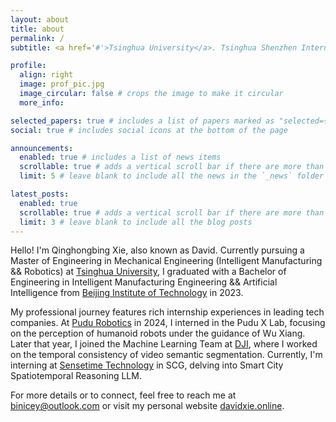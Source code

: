 ```yaml
---
layout: about
title: about
permalink: /
subtitle: <a href='#'>Tsinghua University</a>. Tsinghua Shenzhen International Graduate School.

profile:
  align: right
  image: prof_pic.jpg
  image_circular: false # crops the image to make it circular
  more_info: 

selected_papers: true # includes a list of papers marked as "selected={true}"
social: true # includes social icons at the bottom of the page

announcements:
  enabled: true # includes a list of news items
  scrollable: true # adds a vertical scroll bar if there are more than 3 news items
  limit: 5 # leave blank to include all the news in the `_news` folder

latest_posts:
  enabled: true
  scrollable: true # adds a vertical scroll bar if there are more than 3 new posts items
  limit: 3 # leave blank to include all the blog posts
---
```


Hello! I'm Qinghongbing Xie, also known as David. Currently pursuing a Master of Engineering in Mechanical Engineering (Intelligent Manufacturing && Robotics) at [Tsinghua University](https://www.sigs.tsinghua.edu.cn/), I graduated with a Bachelor of Engineering in Intelligent Manufacturing Engineering && Artificial Intelligence from [Beijing Institute of Technology](https://www.bit.edu.cn/) in 2023. 

My professional journey features rich internship experiences in leading tech companies. At [Pudu Robotics](https://www.pudutech.com/) in 2024, I interned in the Pudu X Lab, focusing on the perception of humanoid robots under the guidance of Wu Xiang. Later that year, I joined the Machine Learning Team at [DJI](https://www.dji.com/), where I worked on the temporal consistency of video semantic segmentation. Currently, I'm interning at [Sensetime Technology](https://www.sensetime.com/) in SCG, delving into Smart City Spatiotemporal Reasoning LLM.

For more details or to connect, feel free to reach me at [binicey@outlook.com](mailto:binicey@outlook.com) or visit my personal website [davidxie.online](https://davidxie.online).
